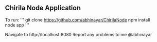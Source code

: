 ## Chirila Node Application

To run:
'''
git clone https://github.com/abhinayar/ChirilaNode
npm install
node app
'''

Navigate to http://localhost:8080
Report any problems to me @abhinayar
